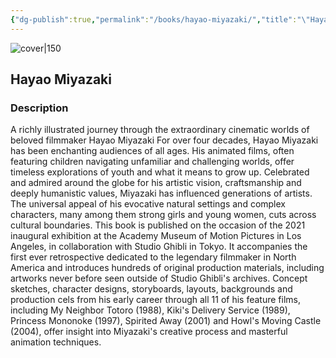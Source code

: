 ```yaml
---
{"dg-publish":true,"permalink":"/books/hayao-miyazaki/","title":"\"Hayao Miyazaki\"","tags":["art","anime"]}
---
```




![cover|150](http://books.google.com/books/content?id=Oj0XzgEACAAJ&printsec=frontcover&img=1&zoom=1&source=gbs_api)

## Hayao Miyazaki

### Description

A richly illustrated journey through the extraordinary cinematic worlds of beloved filmmaker Hayao Miyazaki For over four decades, Hayao Miyazaki has been enchanting audiences of all ages. His animated films, often featuring children navigating unfamiliar and challenging worlds, offer timeless explorations of youth and what it means to grow up. Celebrated and admired around the globe for his artistic vision, craftsmanship and deeply humanistic values, Miyazaki has influenced generations of artists. The universal appeal of his evocative natural settings and complex characters, many among them strong girls and young women, cuts across cultural boundaries. This book is published on the occasion of the 2021 inaugural exhibition at the Academy Museum of Motion Pictures in Los Angeles, in collaboration with Studio Ghibli in Tokyo. It accompanies the first ever retrospective dedicated to the legendary filmmaker in North America and introduces hundreds of original production materials, including artworks never before seen outside of Studio Ghibli's archives. Concept sketches, character designs, storyboards, layouts, backgrounds and production cels from his early career through all 11 of his feature films, including My Neighbor Totoro (1988), Kiki's Delivery Service (1989), Princess Mononoke (1997), Spirited Away (2001) and Howl's Moving Castle (2004), offer insight into Miyazaki's creative process and masterful animation techniques.
```